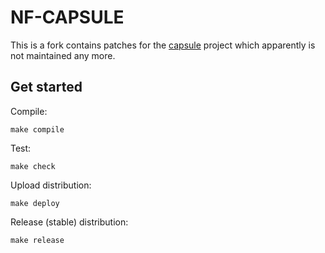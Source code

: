 # NF-CAPSULE

This is a fork contains patches for the [capsule](https://github.com/puniverse/capsule) 
project which apparently is not maintained any more.


## Get started 

Compile: 

    make compile 

Test:

    make check

Upload distribution:

    make deploy

Release (stable) distribution: 

    make release

